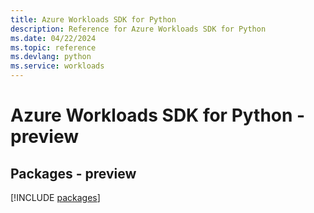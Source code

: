 ```yaml
---
title: Azure Workloads SDK for Python
description: Reference for Azure Workloads SDK for Python
ms.date: 04/22/2024
ms.topic: reference
ms.devlang: python
ms.service: workloads
---
```

# Azure Workloads SDK for Python - preview
## Packages - preview
[!INCLUDE [packages](workloads-index.md)]
